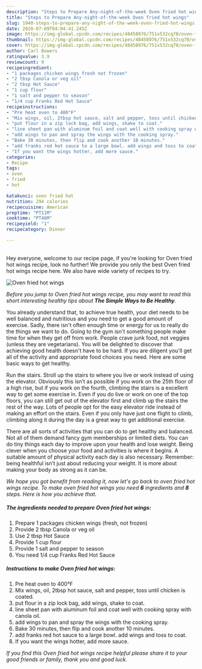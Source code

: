 ```yaml
---
description: "Steps to Prepare Any-night-of-the-week Oven fried hot wings"
title: "Steps to Prepare Any-night-of-the-week Oven fried hot wings"
slug: 1940-steps-to-prepare-any-night-of-the-week-oven-fried-hot-wings
date: 2020-07-09T04:04:41.245Z
image: https://img-global.cpcdn.com/recipes/48458976/751x532cq70/oven-fried-hot-wings-recipe-main-photo.jpg
thumbnail: https://img-global.cpcdn.com/recipes/48458976/751x532cq70/oven-fried-hot-wings-recipe-main-photo.jpg
cover: https://img-global.cpcdn.com/recipes/48458976/751x532cq70/oven-fried-hot-wings-recipe-main-photo.jpg
author: Carl Bowers
ratingvalue: 3.9
reviewcount: 9
recipeingredient:
- "1 packages chicken wings fresh not frozen"
- "2 tbsp Canola or veg oil"
- "2 tbsp Hot Sauce"
- "1 cup flour"
- "1 salt and pepper to season"
- "1/4 cup Franks Red Hot Sauce"
recipeinstructions:
- "Pre heat oven to 400°F"
- "Mix wings, oil, 2tbsp hot sauce, salt and pepper, toss until chicken is coated."
- "put flour in a zip lock bag, add wings, shake to coat."
- "line sheet pan with aluminum foil and coat well with cooking spray with canola oil."
- "add wings to pan and spray the wings with the cooking spray."
- "Bake 30 minutes, then flip and cook another 10 minutes."
- "add franks red hot sauce to a large bowl. add wings and toss to coat."
- "If you want the wings hotter, add more sauce."
categories:
- Recipe
tags:
- oven
- fried
- hot

katakunci: oven fried hot 
nutrition: 294 calories
recipecuisine: American
preptime: "PT11M"
cooktime: "PT46M"
recipeyield: "1"
recipecategory: Dinner

---
```

<br>
Hey everyone, welcome to our recipe page, if you're looking for Oven fried hot wings recipe, look no further! We provide you only the best Oven fried hot wings recipe here. We also have wide variety of recipes to try.
<br>


![Oven fried hot wings](https://img-global.cpcdn.com/recipes/48458976/751x532cq70/oven-fried-hot-wings-recipe-main-photo.jpg)

<i>Before you jump to Oven fried hot wings recipe, you may want to read this short interesting healthy tips about <strong>The Simple Ways to Be Healthy</strong>.</i>

You already understand that, to achieve true health, your diet needs to be well balanced and nutritious and you need to get a good amount of exercise. Sadly, there isn't often enough time or energy for us to really do the things we want to do. Going to the gym isn't something people make time for when they get off from work. People crave junk food, not veggies (unless they are vegetarians). You will be delighted to discover that achieving good health doesn't have to be hard. If you are diligent you'll get all of the activity and appropriate food choices you need. Here are some basic ways to get healthy.

Run the stairs. Stroll up the stairs to where you live or work instead of using the elevator. Obviously this isn’t as possible if you work on the 25th floor of a high rise, but if you work on the fourth, climbing the stairs is a excellent way to get some exercise in. Even if you do live or work on one of the top floors, you can still get out of the elevator first and climb up the stairs the rest of the way. Lots of people opt for the easy elevator ride instead of making an effort on the stairs. Even if you only have just one flight to climb, climbing along it during the day is a great way to get additional exercise. 

There are all sorts of activities that you can do to get healthy and balanced. Not all of them demand fancy gym memberships or limited diets. You can do tiny things each day to improve upon your health and lose weight. Being clever when you choose your food and activities is where it begins. A suitable amount of physical activity each day is also necessary. Remember: being healthful isn’t just about reducing your weight. It is more about making your body as strong as it can be. 


<i>We hope you got benefit from reading it, now let's go back to oven fried hot wings recipe. To make oven fried hot wings you need <strong>6</strong> ingredients and <strong>8</strong> steps. Here is how you achieve that.
</i>

##### The ingredients needed to prepare Oven fried hot wings:

1. Prepare 1 packages chicken wings (fresh, not frozen)
1. Provide 2 tbsp Canola or veg oil
1. Use 2 tbsp Hot Sauce
1. Provide 1 cup flour
1. Provide 1 salt and pepper to season
1. You need 1/4 cup Franks Red Hot Sauce


##### Instructions to make Oven fried hot wings:

1. Pre heat oven to 400°F
1. Mix wings, oil, 2tbsp hot sauce, salt and pepper, toss until chicken is coated.
1. put flour in a zip lock bag, add wings, shake to coat.
1. line sheet pan with aluminum foil and coat well with cooking spray with canola oil.
1. add wings to pan and spray the wings with the cooking spray.
1. Bake 30 minutes, then flip and cook another 10 minutes.
1. add franks red hot sauce to a large bowl. add wings and toss to coat.
1. If you want the wings hotter, add more sauce.


<i>If you find this Oven fried hot wings recipe helpful please share it to your good friends or family, thank you and good luck.</i>
